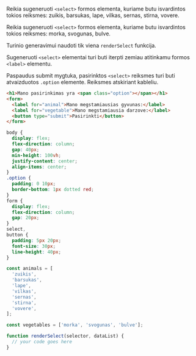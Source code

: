 Reikia sugeneruoti `<select>` formos elementa, kuriame butu isvardintos tokios reiksmes: zuikis, barsukas, lape, vilkas, sernas, stirna, vovere.

Reikia sugeneruoti `<select>` formos elementa, kuriame butu isvardintos tokios reiksmes: morka, svogunas, bulve.

Turinio generavimui naudoti tik viena `renderSelect` funkcija.

Sugeneruoti `<select>` elementai turi buti iterpti zemiau atitinkamu formos `<label>` elementu.

Paspaudus submit mygtuka, pasirinktos `<select>` reiksmes turi buti atvaizduotos `.option` elemente. Reiksmes atskiriant kableliu.

```html
<h1>Mano pasirinkimas yra <span class="option"></span></h1>
<form>
  <label for="animal">Mano megstamiausias gyvunas:</label>
  <label for="vegetable">Mano megstamiausia darzove:</label>
  <button type="submit">Pasirinkti</button>
</form>
```

```css
body {
  display: flex;
  flex-direction: column;
  gap: 40px;
  min-height: 100vh;
  justify-content: center;
  align-items: center;
}
.option {
  padding: 0 10px;
  border-bottom: 1px dotted red;
}
form {
  display: flex;
  flex-direction: column;
  gap: 20px;
}
select,
button {
  padding: 5px 20px;
  font-size: 30px;
  line-height: 40px;
}
```

```js
const animals = [
  'zuikis',
  'barsukas',
  'lape',
  'vilkas',
  'sernas',
  'stirna',
  'vovere',
];

const vegetables = ['morka', 'svogunas', 'bulve'];

function renderSelect(selector, dataList) {
  // your code goes here
}
```
